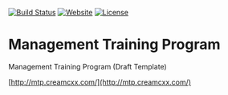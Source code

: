 [![Build Status](https://travis-ci.org/CreamCXX/Management-Training-Program.svg?branch=master)](https://travis-ci.org/CreamCXX/Management-Training-Program)
[![Website](https://img.shields.io/website-up-down-green-red/http/mtp.creamcxx.com.svg)](http://mtp.creamcxx.com/)
[![License](https://img.shields.io/github/license/CreamCXX/Management-Training-Program.svg)](/LICENSE)

# Management Training Program
Management Training Program (Draft Template)

[http://mtp.creamcxx.com/](http://mtp.creamcxx.com/)
